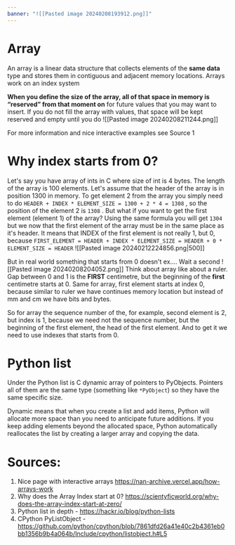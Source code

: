 ```yaml
---
banner: "![[Pasted image 20240208193912.png]]"
---
```

# Array
An array is a linear data structure that collects elements of the **same data** type and stores them in contiguous and adjacent memory locations. Arrays work on an index system

**When you define the size of the array, all of that space in memory is “reserved” from that moment on** for future values that you may want to insert. If you do not fill the array with values, that space will be kept reserved and empty until you do
![[Pasted image 20240208211244.png]]

For more information and nice interactive examples see Source 1

# Why index starts from 0?
Let's say you have array of ints in C where size of int is 4 bytes. The length of the array is 100 elements.
Let's assume that the header of the array is in position 1300 in memory. To get element 2 from the array you simply need to do `HEADER + INDEX * ELEMENT_SIZE = 1300 + 2 * 4 = 1308` , so the position of the element 2 is `1308` . But what if you want to get the first element (element 1) of the array? Using the same formula you will get `1304` but we now that the first element of the array must be in the same place as it's header. It means that INDEX of the first element is not really 1, but 0, because `FIRST_ELEMENT = HEADER + INDEX * ELEMENT_SIZE = HEADER + 0 * ELEMENT_SIZE = HEADER` 
![[Pasted image 20240212224856.png|500]]


But in real world something that starts from 0 doesn't ex.... Wait a second
![[Pasted image 20240208204052.png]]
Think about array like about a ruler. Gap between 0 and 1 is the **FIRST** centimetre, but the beginning of the **first** centimetre starts at 0. Same for array, first element starts at index 0, because similar to ruler we have continues memory location but instead of mm and cm we have bits and bytes. 

So for array the sequence number of the, for example, second element is 2, but index is 1, because we need not the sequence number, but the beginning of the first element, the head of the first element. And to get it we need to use indexes that starts from 0.

# Python list
Under the Python list is C dynamic array of pointers to PyObjects. Pointers all of them are the same type (something like `*PyObject`) so they have the same specific size.

Dynamic means that when you create a list and add items, Python will allocate more space than you need to anticipate future additions. If you keep adding elements beyond the allocated space, Python automatically reallocates the list by creating a larger array and copying the data.
# Sources:
1. Nice page with interactive arrays https://nan-archive.vercel.app/how-arrays-work
2. Why does the Array Index start at 0? https://scientyficworld.org/why-does-the-array-index-start-at-zero/
3. Python list in depth - https://hackr.io/blog/python-lists
4. CPython PyListObject - https://github.com/python/cpython/blob/7861dfd26a41e40c2b4361eb0bb1356b9b4a064b/Include/cpython/listobject.h#L5